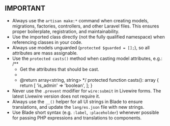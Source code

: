 ## IMPORTANT

- Always use the `artisan make:*` command when creating models, migrations, factories, controllers, and other Laravel files. This ensures proper boilerplate, registration, and maintainability.
- Use the imported class directly (not the fully qualified namespace) when referencing classes in your code.
- Always use models unguarded (`protected $guarded = [];`), so all attributes are mass assignable.
- Use the `protected casts()` method when casting model attributes, e.g.:
  /**
   * Get the attributes that should be cast.
   *
   * @return array<string, string>
   */
  protected function casts(): array
  {
      return [
          'is_admin' => 'boolean',
      ];
  }
- Never use the `.prevent` modifier for `wire:submit` in Livewire forms. The latest Livewire version does not require it.
- Always use the `__()` helper for all UI strings in Blade to ensure translations, and update the `lang/es.json` file with new strings.
- Use Blade short syntax (e.g. `:label`, `:placeholder`) whenever possible for passing PHP expressions and translations to components.
